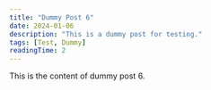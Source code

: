 ```yaml
---
title: "Dummy Post 6"
date: 2024-01-06
description: "This is a dummy post for testing."
tags: [Test, Dummy]
readingTime: 2
---
```


This is the content of dummy post 6. 
